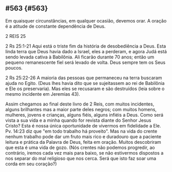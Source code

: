 ## #563 {#563}

Em quaisquer circunstâncias, em qualquer ocasião, devemos orar. A oração é a atitude de constante dependência de Deus.

2 REIS 25

2 Rs 25:1-21 Aqui está o triste fim da história de desobediência a Deus. Esta linda terra que Deus havia dado a Israel, eles a perderam, e agora Judá está sendo levada cativa à Babilônia. Ali ficarão durante 70 anos; então um pequeno remanescente fiel será levado de volta. Deus sempre tem os Seus poucos.

2 Rs 25:22-26 A maioria das pessoas que permaneceu na terra buscaram ajuda no Egito. (Deus lhes havia dito que se sujeitassem ao rei de Babilônia e Ele os preservaria). Mas eles se recusaram e são destruídos (leia sobre o mesmo incidente em Jeremias 43).

Assim chegamos ao final deste livro de 2 Reis, com muitos incidentes, alguns brilhantes mas a maior parte deles negros; com muitos homens, mulheres, jovens e crianças, alguns fiéis, alguns infiéis a Deus. Como será vista a sua vida e a minha quando for revista diante do Senhor Jesus Cristo? Esta é nossa única oportunidade de vivermos em fidelidade a Ele. Pv. 14:23 diz que &quot;em todo trabalho há proveito&quot;. Mas na vida do crente nenhum trabalho pode dar um fruto mais rico e duradouro que a paciente leitura e prática da Palavra de Deus, feita em oração. Muitos descobriram que esta é uma vida de gozo. (Nós crentes não podemos progredir, ao contrário, iremos cada vez mais para baixo, se não estivermos dispostos a nos separar do mal religioso que nos cerca. Será que isto faz soar uma corda em seu coração?)